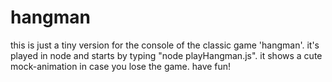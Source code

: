 # hangman

this is just a tiny version for the console of the classic game 'hangman'. it's played in node and starts by typing "node playHangman.js". it shows a cute mock-animation in case you lose the game. have fun!
